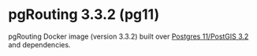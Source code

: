 # pgRouting 3.3.2 (pg11)

pgRouting Docker image (version 3.3.2) built over [Postgres 11/PostGIS 3.2](https://hub.docker.com/r/postgis/postgis) and dependencies.

